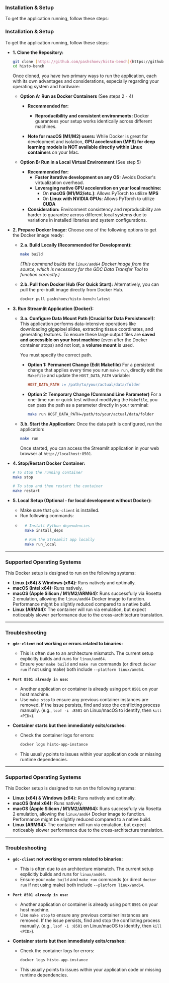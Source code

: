 ### Installation & Setup

To get the application running, follow these steps:
### Installation & Setup

To get the application running, follow these steps:

* **1. Clone the Repository:**
    ```bash
    git clone [https://github.com/pashshoev/histo-bench](https://github.com/pashshoev/histo-bench)
    cd histo-bench
    ```
    Once cloned, you have two primary ways to run the application, each with its own advantages and considerations, especially regarding your operating system and hardware:

    * **Option A: Run as Docker Containers** (See steps 2 - 4)
        * **Recommended for:**
            * **Reproducibility and consistent environments:** Docker guarantees your setup works identically across different machines.
  
        * **Note for macOS (M1/M2) users:** While Docker is great for development and isolation, **GPU acceleration (MPS) for deep learning models is NOT available directly within Linux containers** on your Mac. 

    * **Option B: Run in a Local Virtual Environment** (See step 5)
        * **Recommended for:**
            * **Faster iterative development on any OS:** Avoids Docker's virtualization overhead.
            * **Leveraging native GPU acceleration on your local machine:**
                * On **macOS (M1/M2/etc.)**: Allows PyTorch to utilize **MPS**
                * On **Linux with NVIDIA GPUs**: Allows PyTorch to utilize **CUDA**
        * **Consideration:** Environment consistency and reproducibility are harder to guarantee across different local systems due to variations in installed libraries and system configurations.

* **2. Prepare Docker Image:**
    Choose one of the following options to get the Docker image ready:

    * **2.a. Build Locally (Recommended for Development):**
        ```bash
        make build
        ```
        *(This command builds the `linux/amd64` Docker image from the source, which is necessary for the GDC Data Transfer Tool to function correctly.)*

    * **2.b. Pull from Docker Hub (For Quick Start):**
        Alternatively, you can pull the pre-built image directly from Docker Hub.
        ```bash
        docker pull pashshoev/histo-bench:latest
        ```

* **3. Run Streamlit Application (Docker):**
    * **3.a. Configure Data Mount Path (Crucial for Data Persistence!):**
        This application performs data-intensive operations like downloading gigapixel slides, extracting tissue coordinates, and generating features. To ensure these large output files are **saved and accessible on your host machine** (even after the Docker container stops) and not lost, a **volume mount** is used.

        You must specify the correct path.

        * **Option 1: Permanent Change (Edit Makefile)**
            For a persistent change that applies every time you run `make run`, directly edit the `Makefile` and update the `HOST_DATA_PATH` variable:
            ```makefile
            HOST_DATA_PATH := /path/to/your/actual/data/folder
            ```

        * **Option 2: Temporary Change (Command Line Parameter)**
            For a one-time run or quick test without modifying the `Makefile`, you can pass the path as a parameter directly in your terminal:
            ```bash
            make run HOST_DATA_PATH=/path/to/your/actual/data/folder
            ```

    * **3.b. Start the Application:**
        Once the data path is configured, run the application:
        ```bash
        make run
        ```
        Once started, you can access the Streamlit application in your web browser at `http://localhost:8501`.

* **4. Stop/Restart Docker Container:**
    ```bash
    # To stop the running container
    make stop

    # To stop and then restart the container
    make restart
    ```

* **5. Local Setup (Optional - for local development without Docker):**
    - Make sure that `gdc-client` is installed. 
    - Run following commands:
    - ```bash
        # Install Python dependencies
        make install_deps

        # Run the Streamlit app locally
        make run_local
        ```

---

### Supported Operating Systems

This Docker setup is designed to run on the following systems:

* **Linux (x64) & Windows (x64):** Runs natively and optimally.
* **macOS (Intel x64):** Runs natively.
* **macOS (Apple Silicon / M1/M2/ARM64):** Runs successfully via Rosetta 2 emulation, allowing the `linux/amd64` Docker image to function. Performance might be slightly reduced compared to a native build.
* **Linux (ARM64):** The container will run via emulation, but expect noticeably slower performance due to the cross-architecture translation.

---

### Troubleshooting

* **`gdc-client` not working or errors related to binaries:**
    * This is often due to an architecture mismatch. The current setup explicitly builds and runs for `linux/amd64`.
    * Ensure your `make build` and `make run` commands (or direct `docker run` if not using make) both include `--platform linux/amd64`.

* **`Port 8501 already in use`:**
    * Another application or container is already using port `8501` on your host machine.
    * Use `make stop` to ensure any previous container instances are removed. If the issue persists, find and stop the conflicting process manually. (e.g., `lsof -i :8501` on Linux/macOS to identify, then `kill <PID>`).

* **Container starts but then immediately exits/crashes:**
    * Check the container logs for errors:
        ```bash
        docker logs histo-app-instance
        ```
    * This usually points to issues within your application code or missing runtime dependencies.

---

### Supported Operating Systems

This Docker setup is designed to run on the following systems:

* **Linux (x64) & Windows (x64):** Runs natively and optimally.
* **macOS (Intel x64):** Runs natively.
* **macOS (Apple Silicon / M1/M2/ARM64):** Runs successfully via Rosetta 2 emulation, allowing the `linux/amd64` Docker image to function. Performance might be slightly reduced compared to a native build.
* **Linux (ARM64):** The container will run via emulation, but expect noticeably slower performance due to the cross-architecture translation.

---

### Troubleshooting

* **`gdc-client` not working or errors related to binaries:**
    * This is often due to an architecture mismatch. The current setup explicitly builds and runs for `linux/amd64`.
    * Ensure your `make build` and `make run` commands (or direct `docker run` if not using make) both include `--platform linux/amd64`.

* **`Port 8501 already in use`:**
    * Another application or container is already using port `8501` on your host machine.
    * Use `make stop` to ensure any previous container instances are removed. If the issue persists, find and stop the conflicting process manually. (e.g., `lsof -i :8501` on Linux/macOS to identify, then `kill <PID>`).

* **Container starts but then immediately exits/crashes:**
    * Check the container logs for errors:
        ```bash
        docker logs histo-app-instance
        ```
    * This usually points to issues within your application code or missing runtime dependencies.
